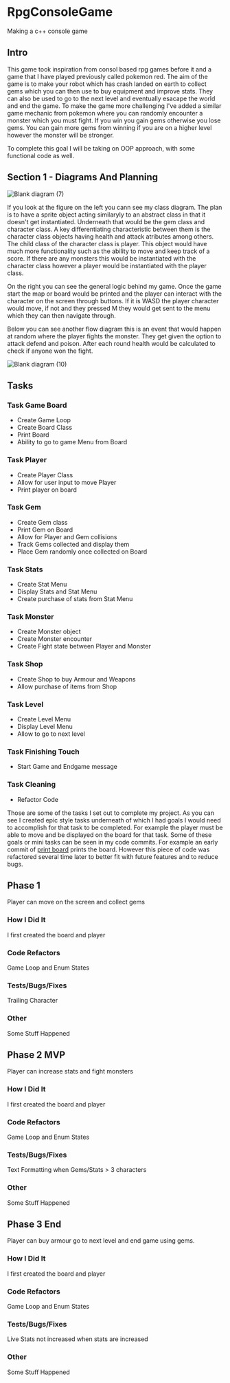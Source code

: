 # RpgConsoleGame
Making a c++ console game

## Intro

This game took inspiration from consol based rpg games before it and a game that I have played previously called pokemon red. The aim of the game is to make your robot which has crash landed on earth to collect gems which you can then use to buy equipment and improve stats. They can also be used to go to the next level and eventually esacape the world and end the game. To make the game more challenging I've added a similar game mechanic from pokemon where you can randomly encounter a monster which you must fight. If you win you gain gems otherwise you lose gems. You can gain more gems from winning if you are on a higher level however the monster will be stronger.

To complete this goal I will be taking on OOP approach, with some functional code as well.

## Section 1 - Diagrams And Planning
![Blank diagram (7)](https://user-images.githubusercontent.com/52491921/139874489-cb343e91-6e86-4209-ab47-e4598a7c21de.png)

If you look at the figure on the left you cann see my class diagram. The plan is to have a sprite object acting similaryly to an abstract class in that it doesn't get instantiated. Underneath that would be the gem class and character class. A key differentiating characteristic between them is the character class objects having health and attack atributes among others. The child class of the character class is player. This object would have much more functionality such as the ability to move and keep track of a score. If there are any monsters this would be instantiated with the character class however a player would be instantiated with the player class.

On the right you can see the general logic behind my game. Once the game start the map or board would be printed and the player can interact with the character on the screen through buttons. If it is WASD the player character would move, if not and they pressed M they would get sent to the menu which they can then navigate through.

Below you can see another flow diagram this is an event that would happen at random where the player fights the monster. They get given the option to attack defend and poison. After each round health would be calculated to check if anyone won the fight.

![Blank diagram (10)](https://user-images.githubusercontent.com/52491921/139876890-996e1d57-3993-4c59-8a86-18f6695aac27.png)

## Tasks
### Task Game Board
-   Create Game Loop
-   Create Board Class
-   Print Board
-   Ability to go to game Menu from Board
### Task Player
-   Create Player Class
-   Allow for user input to move Player
-   Print player on board
### Task Gem
-   Create Gem class
-   Print Gem on Board
-   Allow for Player and Gem collisions
-   Track Gems collected and display them
-   Place Gem randomly once collected on Board
### Task Stats
-   Create Stat Menu
-   Display Stats and Stat Menu
-   Create purchase of stats from Stat Menu
### Task Monster
-   Create Monster object
-   Create Monster encounter
-   Create Fight state between Player and Monster
### Task Shop
-   Create Shop to buy Armour and Weapons
-   Allow purchase of items from Shop
### Task Level
-   Create Level Menu
-   Display Level Menu
-   Allow to go to next level
### Task Finishing Touch
-   Start Game and Endgame message
### Task Cleaning
-   Refactor Code

Those are some of the tasks I set out to complete my project.
As you can see I created epic style tasks underneath of which I had goals I would need to accomplish for that task to be completed. For example the player must be able to move and be displayed on the board for that task. Some of these goals or mini tasks can be seen in my code commits.
For example an early commit of [print board](https://github.com/Amran-Lab/RpgConsoleGame/commit/104ab32b58e7e0ac503a5a7dd46eea674a67160d) 
prints the board. However this piece of code was refactored several time later to better fit with future features and to reduce bugs.

## Phase 1
Player can move on the screen and collect gems

### How I Did It
I first created the board and player

### Code Refactors
Game Loop and Enum States

### Tests/Bugs/Fixes
Trailing Character

### Other
Some Stuff Happened

## Phase 2 MVP
Player can increase stats and fight monsters

### How I Did It
I first created the board and player

### Code Refactors
Game Loop and Enum States

### Tests/Bugs/Fixes
Text Formatting when Gems/Stats > 3 characters

### Other
Some Stuff Happened

## Phase 3 End
Player can buy armour go to next level and end game using gems.

### How I Did It
I first created the board and player

### Code Refactors
Game Loop and Enum States

### Tests/Bugs/Fixes
Live Stats not increased when stats are increased

### Other
Some Stuff Happened
